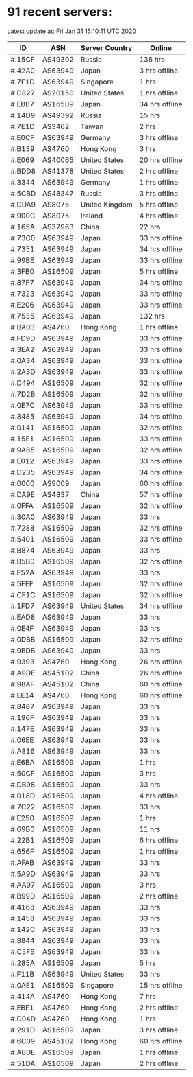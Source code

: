 # 91 recent servers:

Latest update at: Fri Jan 31 15:10:11 UTC 2020

| ID | ASN | Server Country | Online |
| -- | --- | -------------- | ------ |
| #.15CF | AS49392 | Russia | 136 hrs |
| #.42A0 | AS63949 | Japan | 3 hrs offline |
| #.7F1D | AS63949 | Singapore | 1 hrs |
| #.D827 | AS20150 | United States | 1 hrs offline |
| #.EBB7 | AS16509 | Japan | 34 hrs offline |
| #.14D9 | AS49392 | Russia | 15 hrs |
| #.7E1D | AS3462 | Taiwan | 2 hrs |
| #.E0CF | AS63949 | Germany | 3 hrs offline |
| #.B139 | AS4760 | Hong Kong | 3 hrs |
| #.E069 | AS40065 | United States | 20 hrs offline |
| #.BDD8 | AS41378 | United States | 2 hrs offline |
| #.3344 | AS63949 | Germany | 1 hrs offline |
| #.5CBD | AS48347 | Russia | 3 hrs offline |
| #.DDA9 | AS8075 | United Kingdom | 5 hrs offline |
| #.900C | AS8075 | Ireland | 4 hrs offline |
| #.165A | AS37963 | China | 22 hrs |
| #.73C0 | AS63949 | Japan | 33 hrs offline |
| #.7351 | AS63949 | Japan | 34 hrs offline |
| #.99BE | AS63949 | Japan | 33 hrs offline |
| #.3FB0 | AS16509 | Japan | 5 hrs offline |
| #.87F7 | AS63949 | Japan | 34 hrs offline |
| #.7323 | AS63949 | Japan | 33 hrs offline |
| #.E206 | AS63949 | Japan | 33 hrs offline |
| #.7535 | AS63949 | Japan | 132 hrs |
| #.BA03 | AS4760 | Hong Kong | 1 hrs offline |
| #.FD9D | AS63949 | Japan | 33 hrs offline |
| #.3EA2 | AS63949 | Japan | 33 hrs offline |
| #.0A34 | AS63949 | Japan | 33 hrs offline |
| #.2A3D | AS63949 | Japan | 33 hrs offline |
| #.D494 | AS16509 | Japan | 32 hrs offline |
| #.7D2B | AS16509 | Japan | 32 hrs offline |
| #.0E7C | AS63949 | Japan | 33 hrs offline |
| #.8485 | AS63949 | Japan | 34 hrs offline |
| #.0141 | AS16509 | Japan | 32 hrs offline |
| #.15E1 | AS16509 | Japan | 33 hrs offline |
| #.9A85 | AS16509 | Japan | 32 hrs offline |
| #.E012 | AS63949 | Japan | 33 hrs offline |
| #.D235 | AS63949 | Japan | 34 hrs offline |
| #.0060 | AS9009 | Japan | 60 hrs offline |
| #.DA9E | AS4837 | China | 57 hrs offline |
| #.0FFA | AS16509 | Japan | 32 hrs offline |
| #.30A0 | AS63949 | Japan | 33 hrs |
| #.7288 | AS16509 | Japan | 32 hrs offline |
| #.5401 | AS16509 | Japan | 33 hrs offline |
| #.B874 | AS63949 | Japan | 33 hrs |
| #.B5B0 | AS16509 | Japan | 32 hrs offline |
| #.E52A | AS63949 | Japan | 33 hrs |
| #.5FEF | AS16509 | Japan | 32 hrs offline |
| #.CF1C | AS16509 | Japan | 32 hrs offline |
| #.1FD7 | AS63949 | United States | 34 hrs offline |
| #.EAD8 | AS63949 | Japan | 33 hrs |
| #.0E4F | AS63949 | Japan | 33 hrs |
| #.0DBB | AS16509 | Japan | 32 hrs offline |
| #.9BDB | AS63949 | Japan | 33 hrs |
| #.9393 | AS4760 | Hong Kong | 26 hrs offline |
| #.A9DE | AS45102 | China | 26 hrs offline |
| #.98AF | AS45102 | China | 60 hrs offline |
| #.EE14 | AS4760 | Hong Kong | 60 hrs offline |
| #.8487 | AS63949 | Japan | 33 hrs |
| #.196F | AS63949 | Japan | 33 hrs |
| #.147E | AS63949 | Japan | 33 hrs |
| #.06EE | AS63949 | Japan | 33 hrs |
| #.A816 | AS63949 | Japan | 33 hrs |
| #.E6BA | AS16509 | Japan | 1 hrs |
| #.50CF | AS16509 | Japan | 3 hrs |
| #.DB98 | AS16509 | Japan | 33 hrs |
| #.018D | AS16509 | Japan | 4 hrs offline |
| #.7C22 | AS16509 | Japan | 33 hrs |
| #.E250 | AS16509 | Japan | 1 hrs |
| #.69B0 | AS16509 | Japan | 11 hrs |
| #.22B1 | AS16509 | Japan | 6 hrs offline |
| #.656F | AS16509 | Japan | 1 hrs offline |
| #.AFAB | AS63949 | Japan | 33 hrs |
| #.5A9D | AS63949 | Japan | 33 hrs |
| #.AA97 | AS16509 | Japan | 3 hrs |
| #.B99D | AS16509 | Japan | 2 hrs offline |
| #.4168 | AS63949 | Japan | 33 hrs |
| #.1458 | AS63949 | Japan | 33 hrs |
| #.142C | AS63949 | Japan | 33 hrs |
| #.8844 | AS63949 | Japan | 33 hrs |
| #.C5F5 | AS63949 | Japan | 33 hrs |
| #.285A | AS16509 | Japan | 5 hrs |
| #.F11B | AS63949 | United States | 33 hrs |
| #.0AE1 | AS16509 | Singapore | 15 hrs offline |
| #.414A | AS4760 | Hong Kong | 7 hrs |
| #.EBF1 | AS4760 | Hong Kong | 2 hrs offline |
| #.D04D | AS4760 | Hong Kong | 1 hrs |
| #.291D | AS16509 | Japan | 3 hrs offline |
| #.6C09 | AS45102 | Hong Kong | 60 hrs offline |
| #.ABDE | AS16509 | Japan | 1 hrs offline |
| #.51DA | AS16509 | Japan | 2 hrs offline |

